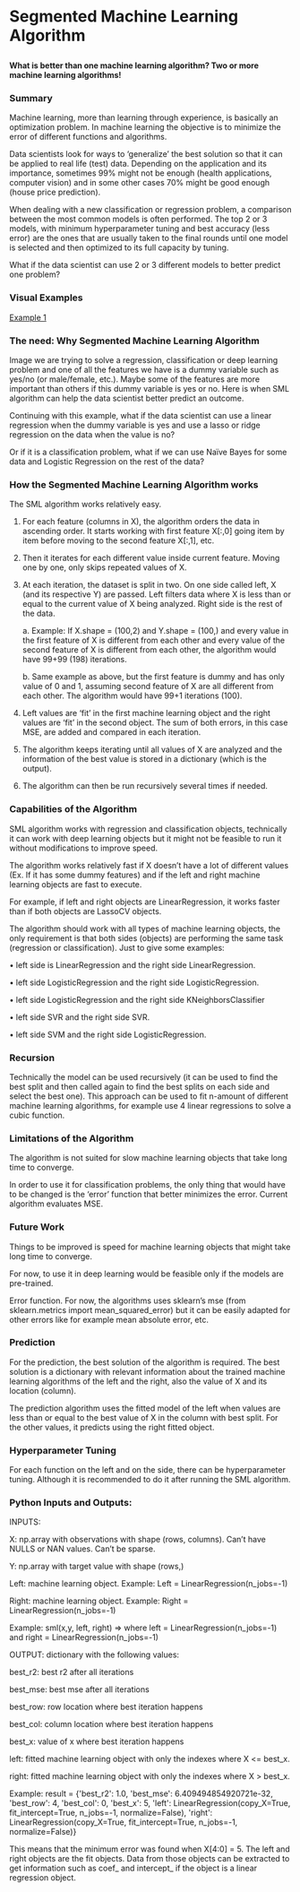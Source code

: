# Segmented Machine Learning Algorithm<p>

__What is better than one machine learning algorithm? Two or more machine learning algorithms!__<p>

### Summary<p>
Machine learning, more than learning through experience, is basically an optimization problem. In machine learning the objective is to minimize the error of different functions and algorithms.<p>
Data scientists look for ways to ‘generalize’ the best solution so that it can be applied to real life (test) data.
Depending on the application and its importance, sometimes 99% might not be enough (health applications, computer vision) and in some other cases 70% might be good enough (house price prediction).<p>
When dealing with a new classification or regression problem, a comparison between the most common models is often performed. The top 2 or 3 models, with minimum hyperparameter tuning and best accuracy (less error) are the ones that are usually taken to the final rounds until one model is selected and then optimized to its full capacity by tuning.<p>
What if the data scientist can use 2 or 3 different models to better predict one problem?<p>

### Visual Examples
[Example 1](../master/example1.pdf)

### The need: Why Segmented Machine Learning Algorithm<p>
Image we are trying to solve a regression, classification or deep learning problem and one of all the features we have is a dummy variable such as yes/no (or male/female, etc.). Maybe some of the features are more important than others if this dummy variable is yes or no. Here is when SML algorithm can help the data scientist better predict an outcome.<p>
Continuing with this example, what if the data scientist can use a linear regression when the dummy variable is yes and use a lasso or ridge regression on the data when the value is no?<p>
Or if it is a classification problem, what if we can use Naïve Bayes for some data and Logistic Regression on the rest of the data?<p>

### How the Segmented Machine Learning Algorithm works<p>
The SML algorithm works relatively easy.<p>
1.	For each feature (columns in X), the algorithm orders the data in ascending order. It starts working with first feature X[:,0] going item by item before moving to the second feature X[:,1], etc.<p>
2.	Then it iterates for each different value inside current feature. Moving one by one, only skips repeated values of X.<p>
3.	At each iteration, the dataset is split in two. On one side called left, X (and its respective Y) are passed. Left filters data where X is less than or equal to the current value of X being analyzed. Right side is the rest of the data.<p>
a.	Example: If X.shape = (100,2) and Y.shape = (100,) and every value in the first feature of X is different from each other and every value of the second feature of X is different from each other, the algorithm would have 99+99 (198) iterations.<p>
b.	Same example as above, but the first feature is dummy and has only value of 0 and 1, assuming second feature of X are all different from each other. The algorithm would have 99+1 iterations (100). <p>
4.	Left values are ‘fit’ in the first machine learning object and the right values are ‘fit’ in the second object. The sum of both errors, in this case MSE, are added and compared in each iteration.<p>
5.	The algorithm keeps iterating until all values of X are analyzed and the information of the best value is stored in a dictionary (which is the output).<p>
6.	The algorithm can then be run recursively several times if needed.<p>

### Capabilities of the Algorithm<p>
SML algorithm works with regression and classification objects, technically it can work with deep learning objects but it might not be feasible to run it without modifications to improve speed.<p>
The algorithm works relatively fast if X doesn’t have a lot of different values (Ex. If it has some dummy features) and if the left and right machine learning objects are fast to execute.<p>
For example, if left and right objects are LinearRegression, it works faster than if both objects are LassoCV objects.<p>

The algorithm should work with all types of machine learning objects, the only requirement is that both sides (objects) are performing the same task (regression or classification). Just to give some examples:<p>
•	left side is LinearRegression and the right side LinearRegression.<p>
•	left side LogisticRegression and the right side LogisticRegression.<p>
•	left side LogisticRegression and the right side KNeighborsClassifier<p>
•	left side SVR and the right side SVR.<p>
•	left side SVM and the right side LogisticRegression.<p>

### Recursion<p>
Technically the model can be used recursively (it can be used to find the best split and then called again to find the best splits on each side and select the best one). This approach can be used to fit n-amount of different machine learning algorithms, for example use 4 linear regressions to solve a cubic function.<p>

### Limitations of the Algorithm<p>
The algorithm is not suited for slow machine learning objects that take long time to converge.<p>
In order to use it for classification problems, the only thing that would have to be changed is the ‘error’ function that better minimizes the error. Current algorithm evaluates MSE.<p>

### Future Work<p>
Things to be improved is speed for machine learning objects that might take long time to converge.<p>
For now, to use it in deep learning would be feasible only if the models are pre-trained.<p>
Error function. For now, the algorithms uses sklearn’s mse (from sklearn.metrics import mean_squared_error) but it can be easily adapted for other errors like for example mean absolute error, etc.<p>

### Prediction<p>
For the prediction, the best solution of the algorithm is required. The best solution is a dictionary with relevant information about the trained machine learning algorithms of the left and the right, also the value of X and its location (column).<p>
The prediction algorithm uses the fitted model of the left when values are less than or equal to the best value of X in the column with best split. For the other values, it predicts using the right fitted object.<p>

### Hyperparameter Tuning<p>
For each function on the left and on the side, there can be hyperparameter tuning. Although it is recommended to do it after running the SML algorithm.<p>

### Python Inputs and Outputs:<p>
INPUTS: <p>
	X: np.array with observations with shape (rows, columns). Can’t have NULLS or NAN values. Can’t be sparse.<p>
	Y: np.array with target value with shape (rows,)<p>
	Left: machine learning object. Example: Left = LinearRegression(n_jobs=-1)<p>
	Right: machine learning object. Example: Right = LinearRegression(n_jobs=-1)<p>
	Example: sml(x,y, left, right) => where left = LinearRegression(n_jobs=-1) and right = LinearRegression(n_jobs=-1)<p>

OUTPUT: dictionary with the following values:<p>
	best_r2: best r2 after all iterations<p>
	best_mse: best mse after all iterations<p>
	best_row: row location where best iteration happens<p>
	best_col: column location where best iteration happens<p>
	best_x: value of x where best iteration happens<p>
	left: fitted machine learning object with only the indexes where X <= best_x.<p>
	right: fitted machine learning object with only the indexes where X > best_x.<p>
Example: result = {'best_r2': 1.0, 'best_mse': 6.409494854920721e-32, 'best_row': 4, 'best_col': 0, 'best_x': 5, 'left': LinearRegression(copy_X=True, fit_intercept=True, n_jobs=-1, normalize=False), 'right': LinearRegression(copy_X=True, fit_intercept=True, n_jobs=-1, normalize=False)}<p>
This means that the minimum error was found when X[4:0] = 5. The left and right objects are the fit objects. Data from those objects can be extracted to get information such as coef_ and intercept_ if the object is a linear regression object.<p>
